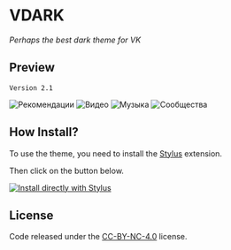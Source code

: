 # VDARK
*Perhaps the best dark theme for VK*

## Preview
`Version 2.1`

![Рекомендации](https://i.imgur.com/SdNogoa.png "Рекомендации")
![Видео](https://i.imgur.com/y5fUgM3.png "Видео")
![Музыка](https://i.imgur.com/hYwTFO0.png "Музыка")
![Сообщества](https://i.imgur.com/ykODJV3.png "Сообщества")

## How Install?

To use the theme, you need to install the [Stylus](https://add0n.com/stylus.html) extension.

Then click on the button below.

[![Install directly with Stylus](https://img.shields.io/badge/Install%20directly%20with-Stylus-00adad.svg)](https://dl.dropboxusercontent.com/s/faysjkwgq5n9m8a/vdark.user.css?dl=0)

## License

Code released under the [CC-BY-NC-4.0](https://spdx.org/licenses/CC-BY-NC-4.0.html#licenseText) license.
